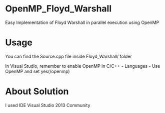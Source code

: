 # OpenMP_Floyd_Warshall
Easy Implementation of Floyd Warshall in parallel execution using OpenMP

# Usage
You can find the Source.cpp file inside Floyd_Warshall/ folder

In Visual Studio, remember to enable OpenMP in C/C++ - Languages - Use OpenMP and set yes(/openmp)

# About Solution

I used IDE Visual Studio 2013 Community
